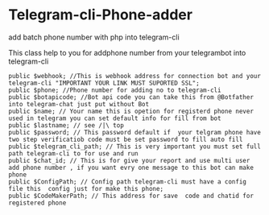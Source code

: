 # Telegram-cli-Phone-adder
add batch phone number with php into telegram-cli 

This class help to you for addphone number from your telegrambot into telegram-cli 

    public $webhook; //This is webhook address for connection bot and your telegram-cli "IMPORTANT YOUR LINK MUST SUPORTED SSL";
    public $phone; //Phone number for adding no to telegram-cli
    public $botapicode; //Bot api code you can take this from @Botfather into telegram-chat just put without Bot
    public $name; // Your name this is opetion for registerd phone never used in telegram you can set default info for fill from bot
    public $lastname; // see /|\ top
    public $password; // This password default if  your telgram phone have two step verificatiob code must be set password to fill auto fill
    public $telegram_cli_path; // This is very important you must set full path telegram-cli to for use and run
    public $chat_id; // This is for give your report and use multi user add phone number , if you want evry one message to this bot can make phone
    public $ConfigPath; // Config path telegram-cli must have a config file this  config just for make this phone;
    public $CodeMakerPath; // This address for save  code and chatid for registered phone
  
  
  
